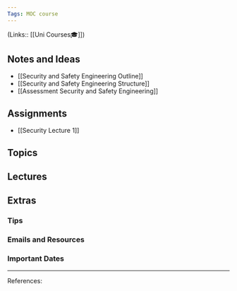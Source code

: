 ```yaml
---
Tags: MOC course
---
```

(Links:: [[Uni Courses🎓]])
## Notes and Ideas
- [[Security and Safety Engineering Outline]]
- [[Security and Safety Engineering Structure]]
- [[Assessment Security and Safety Engineering]]
## Assignments
- [[Security Lecture 1]]
## Topics
## Lectures
## Extras
### Tips
### Emails and Resources
### Important Dates

___
References:
